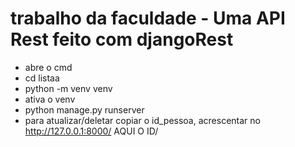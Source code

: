# trabalho da faculdade - Uma API Rest feito com djangoRest
- abre  o cmd
- cd listaa
- python -m venv venv 
- ativa o venv
- python manage.py runserver
- para atualizar/deletar copiar o id_pessoa, acrescentar no http://127.0.0.1:8000/ AQUI O ID/ 
